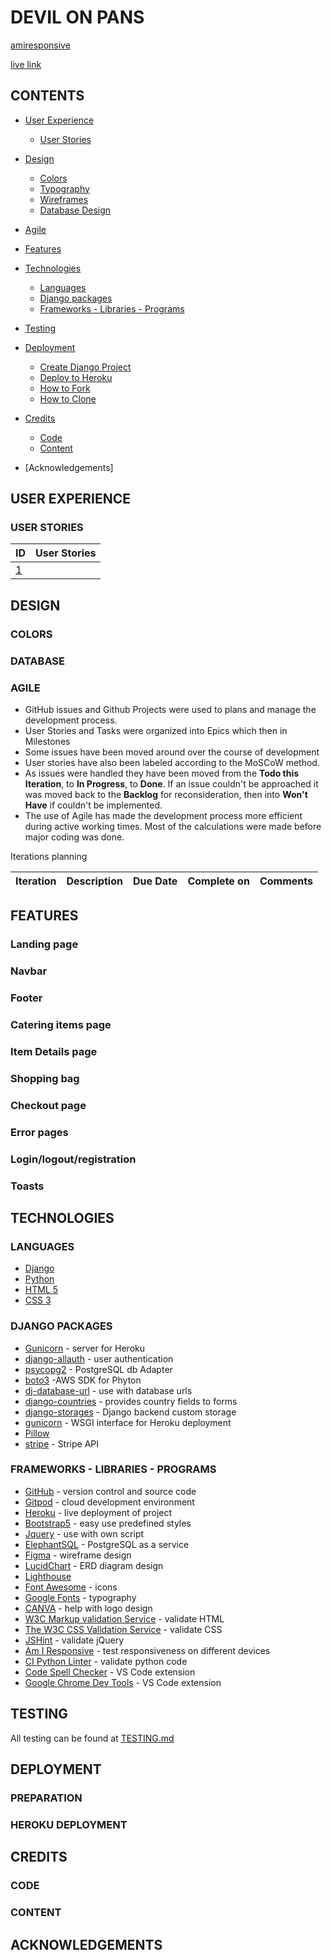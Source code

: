 # DEVIL ON PANS

[amiresponsive](https://ui.dev/amiresponsive)

[live link](https://devil-on-pans-8a8a58db0f75.herokuapp.com)

## CONTENTS
- [User Experience](#user-experience)
    - [User Stories](#user-stories)

- [Design](#design)
    - [Colors](#colors)
    - [Typography](#typograpy)
    - [Wireframes](#wireframes)
    - [Database Design](#database-design)

- [Agile](#agile)

- [Features](#features)

- [Technologies](#technologies)
    - [Languages](#languages)
    - [Django packages](#django-packages)
    - [Frameworks - Libraries - Programs](#frameworks---libraries---proograms)

- [Testing](#testing)

- [Deployment](#deployment)
    - [Create Django Project](#create-django-project)
    - [Deploy to Heroku](#deploy-to-heroku)
    - [How to Fork](#how-to-fork)
    - [How to Clone](#how-to-clone)

- [Credits](#credits)
    - [Code](#code)
    - [Content](#content)

- [Acknowledgements]

## USER EXPERIENCE

### USER STORIES

|ID|User Stories|
|--|:---|
|[1]()|

## DESIGN

### COLORS

### DATABASE

### AGILE

- GitHub issues and Github Projects were used to plans and manage the development process.  
- User Stories and Tasks were organized into Epics which then in Milestones
- Some issues have been moved around over the course of development 
- User stories have also been labeled according to the MoSCoW method.
- As issues were handled they have been moved from the  **Todo this Iteration**, to **In Progress**, to **Done**. If an issue couldn't be approached it was moved back to the **Backlog** for reconsideration, then into **Won't Have** if couldn't be implemented.
- The use of Agile has made the development process more efficient during active working times. Most of the calculations were made before major coding was done. 

Iterations planning

|Iteration|Description|Due Date|Complete on|Comments|
|:--|:--|:--:|:--:|:--

## FEATURES

### Landing page

### Navbar

### Footer

### Catering items page

### Item Details page

### Shopping bag

### Checkout page

### Error pages

### Login/logout/registration

### Toasts

## TECHNOLOGIES

### LANGUAGES

- [Django](https://www.python.org/)
- [Python](https://www.djangoproject.com/)
- [HTML 5](https://en.wikipedia.org/wiki/HTML/)
- [CSS 3](https://en.wikipedia.org/wiki/CSS)

### DJANGO PACKAGES

- [Gunicorn](https://gunicorn.org/) - server for Heroku
- [django-allauth](https://django-allauth.readthedocs.io/) - user authentication
- [psycopg2](https://pypi.org/project/psycopg2/) - PostgreSQL db Adapter
- [boto3](https://pypi.org/project/boto3/) -AWS SDK for Phyton
- [dj-database-url](https://pypi.org/project/dj-database-url/) - use with database urls
- [django-countries](https://pypi.org/project/django-countries/) - provides country fields to forms
- [django-storages](https://pypi.org/project/django-storages/) - Django backend custom storage
- [gunicorn](https://pypi.org/project/gunicorn/) - WSGI interface for Heroku deployment
- [Pillow](https://pypi.org/project/Pillow/) 
- [stripe](https://pypi.org/project/stripe/) - Stripe API


### FRAMEWORKS - LIBRARIES - PROGRAMS

- [GitHub](https://github.com/) - version control and source code
- [Gitpod](https://gitpod.io) - cloud development environment
- [Heroku](https://www.heroku.com/) - live deployment of project
- [Bootstrap5](https://getbootstrap.com/) - easy use predefined styles
- [Jquery](https://jquery.com/) - use with own script
- [ElephantSQL](https://www.elephantsql.com/) - PostgreSQL as a service
- [Figma](https://www.figma.com) - wireframe design
- [LucidChart](https://lucid.app/) - ERD diagram design
- [Lighthouse](https://developer.chrome.com/docs/lighthouse/overview/)
- [Font Awesome](https://fontawesome.com/) - icons
- [Google Fonts](https://fonts.google.com/) - typography
- [CANVA](https://www.canva.com/) - help with logo design
- [W3C Markup validation Service](https://validator.w3.org/) - validate HTML
- [The W3C CSS Validation Service](https://jigsaw.w3.org/) - validate CSS
- [JSHint](https://jshint.com/) - validate jQuery
- [Am I Responsive](https://ui.dev/) - test responsiveness on different devices
- [CI Python Linter](https://pep8ci.herokuapp.com/) - validate python code
- [Code Spell Checker](https://open-vsx.org/extension/streetsidesoftware/code-spell-checker) - VS Code extension 
- [Google Chrome Dev Tools](https://developer.chrome.com/docs/devtools/) - VS Code extension

## TESTING

All testing can be found at [TESTING.md](TESTING.md)

## DEPLOYMENT 

### PREPARATION 

### HEROKU DEPLOYMENT

## CREDITS

### CODE

### CONTENT

## ACKNOWLEDGEMENTS
